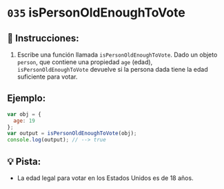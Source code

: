 # `035` isPersonOldEnoughToVote

## 📝 Instrucciones:

1. Escribe una función llamada `isPersonOldEnoughToVote`. Dado un objeto `person`, que contiene una propiedad `age` (edad), `isPersonOldEnoughToVote` devuelve si la persona dada tiene la edad suficiente para votar.

## Ejemplo:

```Javascript
var obj = {
  age: 19
};
var output = isPersonOldEnoughToVote(obj);
console.log(output); // --> true
```

## 💡 Pista:

+  La edad legal para votar en los Estados Unidos es de 18 años.